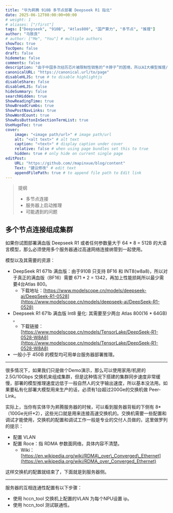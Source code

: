 ```yaml
---
title: "华为昇腾 910B 多节点部署 Deepseek R1 指北"
date: 2025-06-12T08:00:00+00:00
# weight: 1
# aliases: ["/first"]
tags: ["Deepseek", "910B", "Atlas800", "国产算力", "多节点", "推理"]
author: "马致良"
# author: ["Me", "You"] # multiple authors
showToc: true
TocOpen: false
draft: false
hidemeta: false
comments: false
description: "由于中国多次经历芯片被限制性销售的“卡脖子”的困境，所以AI大模型推理/训练的芯片也被加在国产化备忘录中。此文章尽可能的详细，读者可以选择性的阅读。  "
canonicalURL: "https://canonical.url/to/page"
disableHLJS: true # to disable highlightjs
disableShare: false
disableHLJS: false
hideSummary: false
searchHidden: true
ShowReadingTime: true
ShowBreadCrumbs: true
ShowPostNavLinks: true
ShowWordCount: true
ShowRssButtonInSectionTermList: true
UseHugoToc: true
cover:
    image: "<image path/url>" # image path/url
    alt: "<alt text>" # alt text
    caption: "<text>" # display caption under cover
    relative: false # when using page bundles set this to true
    hidden: true # only hide on current single page
editPost:
    URL: "https://github.com//mapinxue/blog/content"
    Text: "建议修改" # edit text
    appendFilePath: true # to append file path to Edit link
---
```


> 提纲
>
> - 多节点连接   
> - 服务器上启动推理   
> - 可能遇到的问题   
   
   
## 多个节点连接组成集群   
如果你试图部署满血版 Deepseek R1 或者任何参数量大于 64 \* 8 = 512B 的大语言模型，那么必须使用多个服务器通过高速网络连接纳管到一起使用。 

模型以及其需要的资源：   
- DeepSeek R1 671b 满血版：由于910B 只支持 BF16 和 INT8(w8a8)，所以对于真正的满血版（BF16）需要 671 \* 2 = 1342，再加上性能损耗所以最少需要4台Atlas 800。   
    - 下载地址：[https://www.modelscope.cn/models/deepseek-ai/DeepSeek-R1-0528](https://www.modelscope.cn/models/deepseek-ai/DeepSeek-R1-0528)    
- Deepseek R1 671b 满血版 Int8 量化: 其需要至少两台 Atlas 800(16 \* 64GB) 。   
    - 下载链接：[https://www.modelscope.cn/models/TensorLake/DeepSeek-R1-0528-W8A8](https://www.modelscope.cn/models/TensorLake/DeepSeek-R1-0528-W8A8)    
- 一般小于 450B 的模型均可用单台服务器部署推理。   
 --- 
   
很多情况下，如果我们只是做个Demo演示，那么可以使用家用/机房的 2.5G/10Gbps 交换机来组成集群，但是这种情况下搭建的集群同步速度非常缓慢，部署的模型推理速度远低于一般自然人的文字输出速度，所以基本没法用。如果要私有化部署大模型用来生产的话，必须有1台超过200Ge的交换机做 Peer-Link。   

实际上，当你有实体华为昇腾服务器的时候，可以看到服务器背板的下侧有 8\*（100Ge光纤\*2），这些光口就是用来连接高速交换机的。交换机需要一些配置和调试才能使用，交换机的配置和调试工作一般是专业的交付人员做的，这里做罗列的提示：   
- 配置 VLAN   
- 配置 Roce：指 RDMA 参数面网络，具体内容不清楚。   
    - Wiki：[https://en.wikipedia.org/wiki/RDMA\_over\_Converged\_Ethernet](https://en.wikipedia.org/wiki/RDMA_over_Converged_Ethernet)    
   
这样交换机的配置就结束了，下面就是到服务器侧。  

-----

服务器的互相连通性配置有以下步骤：   
- 使用 hccn\_tool 交换机上配置的VLAN 为每个NPU设置 ip。   
- 使用 hccn\_tool 测试联通性。   
